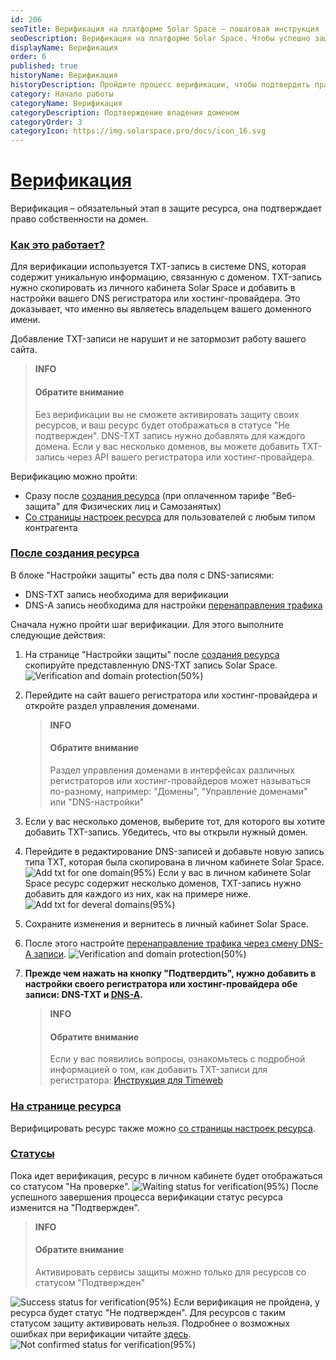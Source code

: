 ```yaml
---
id: 206
seoTitle: Верификация на платформе Solar Space — пошаговая инструкция
seoDescription: Верификация на платформе Solar Space. Чтобы успешно защитить свои ресурсы, необходимо пройти обязательную процедуру верификации. Она заключается в добавлении TXT-записи в систему DNS
displayName: Верификация
order: 6
published: true
historyName: Верификация
historyDescription: Пройдите процесс верификации, чтобы подтвердить право собственности на домен
category: Начало работы
categoryName: Верификация
categoryDescription: Подтверждение владения доменом
categoryOrder: 3
categoryIcon: https://img.solarspace.pro/docs/icon_16.svg
---
```


# [Верификация](verification)

Верификация – обязательный этап в защите ресурса, она подтверждает право собственности на домен.


### [Как это работает?](how-it-works)
Для верификации используется TXT-запись в системе DNS, которая содержит уникальную информацию, связанную с доменом. TXT-запись нужно скопировать из личного кабинета Solar Space и добавить в настройки вашего DNS регистратора или хостинг-провайдера. Это доказывает, что именно вы являетесь владельцем вашего доменного имени.

Добавление TXT-записи не нарушит и не затормозит работу вашего сайта.

> **INFO**
> #### Обратите внимание
> Без верификации вы не сможете активировать защиту своих ресурсов, и ваш ресурс будет отображаться в статусе "Не подтвержден". DNS-TXT запись нужно добавлять для каждого домена. Если у вас несколько доменов, вы можете добавить TXT-запись через API вашего регистратора или хостинг-провайдера.


Верификацию можно пройти:
- Сразу после [создания ресурса]([205]) (при оплаченном тарифе "Веб-защита" для Физических лиц и Самозанятых)
- [Со страницы настроек ресурса]([249#verification]) для пользователей с любым типом контрагента

### [После создания ресурса](after-resource-creation)

В блоке "Настройки защиты" есть два поля с DNS-записями:
   - DNS-TXT запись необходима для верификации
   - DNS-A запись необходима для настройки [перенаправления трафика]([266])

Сначала нужно пройти шаг верификации. Для этого выполните следующие действия:
1. На странице "Настройки защиты" после [создания ресурса]([205]) скопируйте представленную DNS-TXT запись Solar Space.
![Verification and domain protection(50%)](https://img.solarspace.pro/docs/verification-and-domain-protection.jpg "Верификация и перенаправление трафика")
2. Перейдите на сайт вашего регистратора или хостинг-провайдера и откройте раздел управления доменами.
   > **INFO**
   > #### Обратите внимание
   > Раздел управления доменами в интерфейсах различных регистраторов или хостинг-провайдеров может называться по-разному, например: "Домены", "Управление доменами" или "DNS-настройки"  
3. Если у вас несколько доменов, выберите тот, для которого вы хотите добавить TXT-запись. Убедитесь, что вы открыли нужный домен.
4. Перейдите в редактирование DNS-записей и добавьте новую запись типа TXT, которая была скопирована в личном кабинете Solar Space.
![Add txt for one domain(95%)](https://img.solarspace.pro/docs/one-txt.jpg "Добавление TXT-записи для одного домена")
Если у вас в личном кабинете Solar Space ресурс содержит несколько доменов, TXT-запись нужно добавить для каждого из них, как на примере ниже.
![Add txt for deveral domains(95%)](https://img.solarspace.pro/docs/several-txt.jpg "Добавление TXT-записи для нескольких доменов")
5. Сохраните изменения и вернитесь в личный кабинет Solar Space.
6. После этого настройте [перенаправление трафика через смену DNS-A записи]([266]).
![Verification and domain protection(50%)](https://img.solarspace.pro/docs/verification-and-domain-protection.jpg "Верификация и перенаправление трафика")
7. **Прежде чем нажать на кнопку "Подтвердить", нужно добавить в настройки своего регистратора или хостинг-провайдера обе записи: DNS-TXT и [DNS-A]([266]).**

   > **INFO**
   > #### Обратите внимание
   > Если у вас появились вопросы, ознакомьтесь с подробной информацией о том, как добавить TXT-записи для регистратора: [Инструкция для Timeweb]([277])

### [На странице ресурса](on-resource-page)

Верифицировать ресурс также можно [со страницы настроек ресурса]([249#verification]).

### [Статусы](statuses)

Пока идет верификация, ресурс в личном кабинете будет отображаться со статусом "На проверке".
 ![Waiting status for verification(95%)](https://img.solarspace.pro/docs/waiting-status.jpg "Статус верификации 'Ожидание'")
После успешного завершения процесса верификации статус ресурса изменится на "Подтвержден". 
   > **INFO**
   > #### Обратите внимание
   > Активировать сервисы защиты можно только для ресурсов со статусом "Подтвержден"  

![Success status for verification(95%)](https://img.solarspace.pro/docs/success-status.jpg "Статус верификации 'Подтвержден'")
Если верификация не пройдена, у ресурса будет статус "Не подтвержден". Для ресурсов с таким статусом защиту активировать нельзя. Подробнее о возможных ошибках при верификации читайте [здесь]([268]).
![Not confirmed status for verification(95%)](https://img.solarspace.pro/docs/not-confirmed-status.jpg "Статус верификации 'Не подтвержден'")